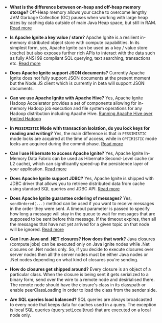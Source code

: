 - **What is the difference between on-heap and off-heap memory storage?**
Off-Heap memory allows your cache to overcome lengthy JVM Garbage Collection (GC) pauses when working with large heap sizes by caching data outside of main Java Heap space, but still in RAM.
[Read more](https://apacheignite.readme.io/docs/off-heap-memory)

- **Is Apache Ignite a key value / store?**
Apache Ignite is a resilient in-memory distributed object store with compute capabilities. In its simplest form, yes, Apache Ignite can be used as a key / value store (cache) but also exposes further rich APIs to interact with the data such as fully ANSI 99 compliant SQL querying, text searching, transactions etc.
[Read more](https://apacheignite.readme.io/docs/jcache)

- **Does Apache Ignite support JSON documents?**
Currently Apache Ignite does not fully support JSON documents at the present moment but the Node.JS client which is currently in beta will support JSON documents.

- **Can we use Apache Ignite with Apache Hive?**
Yes, Apache Ignite Hadoop Accelerator provides a set of components allowing for in-memory Hadoop job execution and file system operations for any Hadoop distribution including Apache Hive.
[Running Apache Hive over Ignited Hadoop](https://apacheignite-fs.readme.io/docs/running-apache-hive-over-ignited-hadoop)

- **In `PESSIMISTIC` Mode with transaction Isolation, do you lock keys for reading and writing?**
Yes, the main difference is that in `PESSIMISTIC` mode locks are acquired at the time of access, while in `OPTIMISTIC` mode locks are acquired during the commit phase.
[Read more](https://apacheignite.readme.io/docs/transactions)

- **Can I use Hibernate to access Apache Ignite?**
Yes, Apache Ignite In-Memory Data Fabric can be used as Hibernate Second-Level cache (or L2 cache), which can significantly speed-up the persistence layer of your application.
[Read more](https://apacheignite.readme.io/docs/hibernate-l2-cache)

- **Does Apache Ignite support JDBC?**
Yes, Apache Ignite is shipped with JDBC driver that allows you to retrieve distributed data from cache using standard SQL queries and JDBC API.
[Read more](https://apacheignite.readme.io/docs/jdbc-driver)

- **Does Apache Ignite guarantee ordering of messages?**
Yes, `sendOrdered(...)` method can be used if you want to receive messages in the order they were sent. A timeout parameter is passed to specify how long a message will stay in the queue to wait for messages that are supposed to be sent before this message. If the timeout expires, then all the messages that have not yet arrived for a given topic on that node will be ignored.
[Read more](https://apacheignite.readme.io/docs/messaging)

- **Can I run Java and .NET closures? How does that work?**
Java closures (compute jobs) can be executed only on Java Ignite nodes while .Net closures on .Net nodes only. So, if you decide to execute closures over server nodes then all the server nodes must be either Java nodes or .Net nodes depending on what kind of closures you're sending.

- **How do closures get shipped around?**
Every closure is an object of a particular class. When the closure is being sent it gets serialized to a binary form, send over the wire to a remote node and desirialised there.
The remote node should have the closure's class in its classpath or enable peerClassLoading in order to load the class from the sender side.

- **Are SQL queries load balanced?**
SQL queries are always broadcasted to every node that keeps data for caches used in a query. The exception is local SQL queries (query.setLocal(true) that are executed on a local node only.
